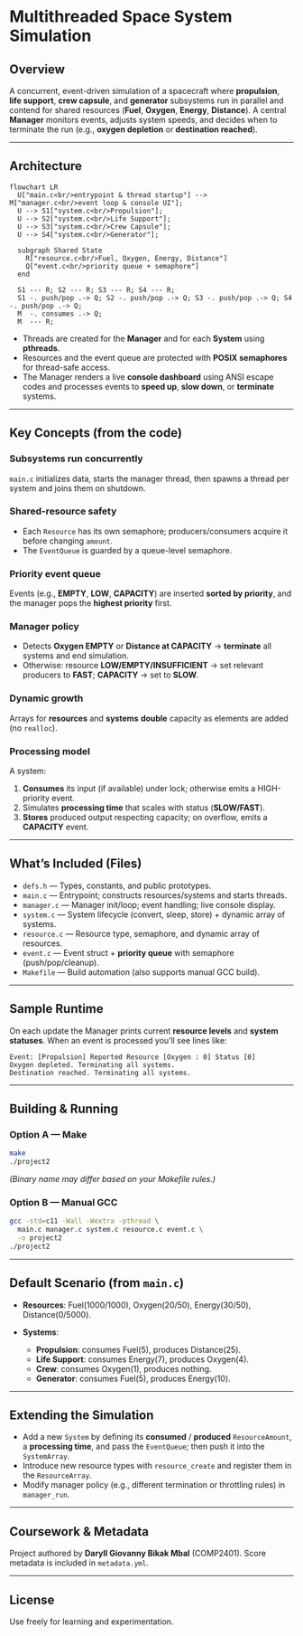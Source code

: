 # **Multithreaded Space System Simulation**

## **Overview**

A concurrent, event-driven simulation of a spacecraft where **propulsion**, **life support**, **crew capsule**, and **generator** subsystems run in parallel and contend for shared resources (**Fuel**, **Oxygen**, **Energy**, **Distance**). A central **Manager** monitors events, adjusts system speeds, and decides when to terminate the run (e.g., **oxygen depletion** or **destination reached**). &#x20;

---

## **Architecture**

```mermaid
flowchart LR
  U["main.c<br/>entrypoint & thread startup"] --> M["manager.c<br/>event loop & console UI"];
  U --> S1["system.c<br/>Propulsion"];
  U --> S2["system.c<br/>Life Support"];
  U --> S3["system.c<br/>Crew Capsule"];
  U --> S4["system.c<br/>Generator"];

  subgraph Shared State
    R["resource.c<br/>Fuel, Oxygen, Energy, Distance"]
    Q["event.c<br/>priority queue + semaphore"]
  end

  S1 --- R; S2 --- R; S3 --- R; S4 --- R;
  S1 -. push/pop .-> Q; S2 -. push/pop .-> Q; S3 -. push/pop .-> Q; S4 -. push/pop .-> Q;
  M  -. consumes .-> Q;
  M  --- R;
```

* Threads are created for the **Manager** and for each **System** using **pthreads**.&#x20;
* Resources and the event queue are protected with **POSIX semaphores** for thread-safe access. &#x20;
* The Manager renders a live **console dashboard** using ANSI escape codes and processes events to **speed up**, **slow down**, or **terminate** systems.&#x20;

---

## **Key Concepts (from the code)**

### **Subsystems run concurrently**

`main.c` initializes data, starts the manager thread, then spawns a thread per system and joins them on shutdown.&#x20;

### **Shared-resource safety**

* Each `Resource` has its own semaphore; producers/consumers acquire it before changing `amount`. &#x20;
* The `EventQueue` is guarded by a queue-level semaphore.&#x20;

### **Priority event queue**

Events (e.g., **EMPTY**, **LOW**, **CAPACITY**) are inserted **sorted by priority**, and the manager pops the **highest priority** first.&#x20;

### **Manager policy**

* Detects **Oxygen EMPTY** or **Distance at CAPACITY** → **terminate** all systems and end simulation.
* Otherwise: resource **LOW/EMPTY/INSUFFICIENT** → set relevant producers to **FAST**; **CAPACITY** → set to **SLOW**.&#x20;

### **Dynamic growth**

Arrays for **resources** and **systems** **double** capacity as elements are added (no `realloc`). &#x20;

### **Processing model**

A system:

1. **Consumes** its input (if available) under lock; otherwise emits a HIGH-priority event.
2. Simulates **processing time** that scales with status (**SLOW/FAST**).
3. **Stores** produced output respecting capacity; on overflow, emits a **CAPACITY** event.&#x20;

---

## **What’s Included (Files)**

* `defs.h` — Types, constants, and public prototypes.
* `main.c` — Entrypoint; constructs resources/systems and starts threads.&#x20;
* `manager.c` — Manager init/loop; event handling; live console display.&#x20;
* `system.c` — System lifecycle (convert, sleep, store) + dynamic array of systems.&#x20;
* `resource.c` — Resource type, semaphore, and dynamic array of resources.&#x20;
* `event.c` — Event struct + **priority queue** with semaphore (push/pop/cleanup).&#x20;
* `Makefile` — Build automation (also supports manual GCC build).

---

## **Sample Runtime**

On each update the Manager prints current **resource levels** and **system statuses**. When an event is processed you’ll see lines like:

```
Event: [Propulsion] Reported Resource [Oxygen : 0] Status [0]
Oxygen depleted. Terminating all systems.
Destination reached. Terminating all systems.
```



---

## **Building & Running**

### **Option A — Make**

```bash
make
./project2
```

*(Binary name may differ based on your Makefile rules.)*

### **Option B — Manual GCC**

```bash
gcc -std=c11 -Wall -Wextra -pthread \
  main.c manager.c system.c resource.c event.c \
  -o project2
./project2
```

---

## **Default Scenario (from `main.c`)**

* **Resources**: Fuel(1000/1000), Oxygen(20/50), Energy(30/50), Distance(0/5000).
* **Systems**:

  * **Propulsion**: consumes Fuel(5), produces Distance(25).
  * **Life Support**: consumes Energy(7), produces Oxygen(4).
  * **Crew**: consumes Oxygen(1), produces nothing.
  * **Generator**: consumes Fuel(5), produces Energy(10).&#x20;

---

## **Extending the Simulation**

* Add a new `System` by defining its **consumed** / **produced** `ResourceAmount`, a **processing time**, and pass the `EventQueue`; then push it into the `SystemArray`. &#x20;
* Introduce new resource types with `resource_create` and register them in the `ResourceArray`.&#x20;
* Modify manager policy (e.g., different termination or throttling rules) in `manager_run`.&#x20;

---

## **Coursework & Metadata**

Project authored by **Daryll Giovanny Bikak Mbal** (COMP2401). Score metadata is included in `metadata.yml`. &#x20;

---

## **License**

Use freely for learning and experimentation.

